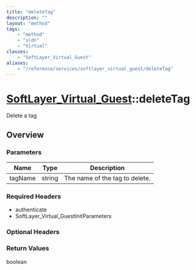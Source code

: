 ```yaml
---
title: "deleteTag"
description: ""
layout: "method"
tags:
    - "method"
    - "sldn"
    - "Virtual"
classes:
    - "SoftLayer_Virtual_Guest"
aliases:
    - "/reference/services/softlayer_virtual_guest/deleteTag"
---
```

# [SoftLayer_Virtual_Guest](/reference/services/SoftLayer_Virtual_Guest)::deleteTag

Delete a tag


## Overview 


### Parameters 
|Name | Type | Description |
| --- | --- | --- |
|tagName| string| The name of the tag to delete.|


### Required Headers
* authenticate
* SoftLayer_Virtual_GuestInitParameters

### Optional Headers

### Return Values
boolean

